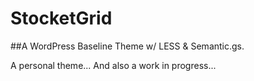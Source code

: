 StocketGrid
===========

##A WordPress Baseline Theme w/ LESS & Semantic.gs.

A personal theme... And also a work in progress...
